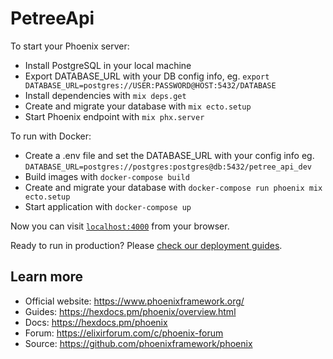 # PetreeApi

To start your Phoenix server:

  * Install PostgreSQL in your local machine
  * Export DATABASE_URL with your DB config info, eg. ``export DATABASE_URL=postgres://USER:PASSWORD@HOST:5432/DATABASE``
  * Install dependencies with `mix deps.get`
  * Create and migrate your database with `mix ecto.setup`
  * Start Phoenix endpoint with `mix phx.server`

To run with Docker:

  * Create a .env file and set the DATABASE_URL with your config info eg. ``DATABASE_URL=postgres://postgres:postgres@db:5432/petree_api_dev``
  * Build images with `docker-compose build`
  * Create and migrate your database with `docker-compose run phoenix mix ecto.setup`
  * Start application with `docker-compose up`

Now you can visit [`localhost:4000`](http://localhost:4000) from your browser.

Ready to run in production? Please [check our deployment guides](https://hexdocs.pm/phoenix/deployment.html).

## Learn more

  * Official website: https://www.phoenixframework.org/
  * Guides: https://hexdocs.pm/phoenix/overview.html
  * Docs: https://hexdocs.pm/phoenix
  * Forum: https://elixirforum.com/c/phoenix-forum
  * Source: https://github.com/phoenixframework/phoenix
